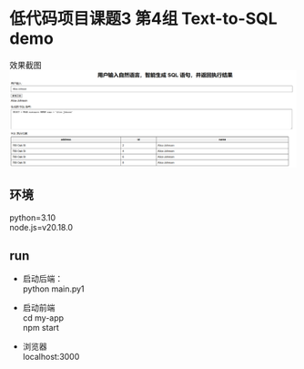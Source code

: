 # 低代码项目课题3 第4组 Text-to-SQL demo

效果截图
![alt text](image.png)

## 环境  
python=3.10  
node.js=v20.18.0  

## run  
* 启动后端：  
python main.py1  

* 启动前端  
cd my-app  
npm start  

* 浏览器  
localhost:3000
